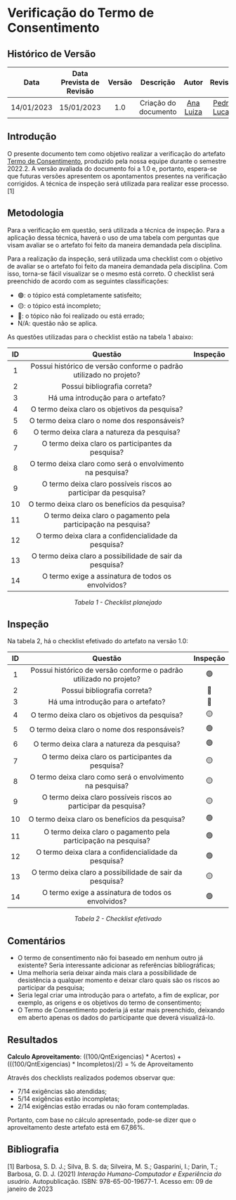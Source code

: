 # Verificação do Termo de Consentimento
## <a>Histórico de Versão</a>
|    Data    | Data Prevista de Revisão | Versão |      Descrição       |                 Autor                  |                  Revisor                   |
| :--------: | :----------------------: | :----: | :------------------: | :------------------------------------: | :----------------------------------------: |
| 14/01/2023 |        15/01/2023        |  1.0   | Criação do documento | [Ana Luiza](https://github.com/AnHoff) | [Pedro Lucas](https://github.com/PedroLSF) |

## <a>Introdução</a>
O presente documento tem como objetivo realizar a verificação do artefato [Termo de Consentimento](../../Planejamento/ModeloTermoConsentimento.md), produzido pela nossa equipe durante o semestre 2022.2. A versão avaliada do documento foi a 1.0 e, portanto, espera-se que futuras versões apresentem os apontamentos presentes na verificação corrigidos. A técnica de inspeção será utilizada para realizar esse processo. [1]

## <a>Metodologia</a>
Para a verificação em questão, será utilizada a técnica de inspeção. Para a aplicação dessa técnica, haverá o uso de uma tabela com perguntas que visam avaliar se o artefato foi feito da maneira demandada pela disciplina.

Para a realização da inspeção, será utilizada uma checklist com o objetivo de avaliar se o artefato foi feito da maneira demandada pela disciplina. Com isso, torna-se fácil visualizar se o mesmo está correto. O checklist será preenchido de acordo com as seguintes classificações:

* 🟢: o tópico está completamente satisfeito;
* 🟡: o tópico está incompleto;
* 🔴: o tópico não foi realizado ou está errado;
* N/A: questão não se aplica.

As questões utilizadas para o checklist estão na tabela 1 abaixo:

<center>

|  ID   |                              Questão                               | Inspeção |
| :---: | :----------------------------------------------------------------: | :------: |
|   1   | Possui histórico de versão conforme o padrão utilizado no projeto? |          |
|   2   |                    Possui bibliografia correta?                    |          |
|   3   |                 Há uma introdução para o artefato?                 |          |
|   4   |           O termo deixa claro os objetivos da pesquisa?            |          |
|   5   |            O termo deixa claro o nome dos responsáveis?            |          |
|   6   |            O termo deixa clara a natureza da pesquisa?             |          |
|   7   |         O termo deixa claro os participantes da pesquisa?          |          |
|   8   |     O termo deixa claro como será o envolvimento na pesquisa?      |          |
|   9   |  O termo deixa claro possíveis riscos ao participar da pesquisa?   |          |
|  10   |           O termo deixa claro os benefícios da pesquisa?           |          |
|  11   |   O termo deixa claro o pagamento pela participação na pesquisa?   |          |
|  12   |        O termo deixa clara a confidencialidade da pesquisa?        |          |
|  13   |      O termo deixa claro a possibilidade de sair da pesquisa?      |          |
|  14   |         O termo exige a assinatura de todos os envolvidos?         |          |
  
*Tabela 1 - Checklist planejado*

</center>

## <a>Inspeção</a>

Na tabela 2, há o checklist efetivado do artefato na versão 1.0:

<center>

|  ID   |                              Questão                               | Inspeção |
| :---: | :----------------------------------------------------------------: | :------: |
|   1   | Possui histórico de versão conforme o padrão utilizado no projeto? |    🟢    |
|   2   |                    Possui bibliografia correta?                    |    🔴    |
|   3   |                 Há uma introdução para o artefato?                 |    🔴    |
|   4   |           O termo deixa claro os objetivos da pesquisa?            |    🟡    |
|   5   |            O termo deixa claro o nome dos responsáveis?            |    🟢    |
|   6   |            O termo deixa clara a natureza da pesquisa?             |    🟢    |
|   7   |         O termo deixa claro os participantes da pesquisa?          |    🟡    |
|   8   |     O termo deixa claro como será o envolvimento na pesquisa?      |    🟡    |
|   9   |  O termo deixa claro possíveis riscos ao participar da pesquisa?   |    🟡    |
|  10   |           O termo deixa claro os benefícios da pesquisa?           |    🟢     |
|  11   |   O termo deixa claro o pagamento pela participação na pesquisa?   |    🟢     |
|  12   |        O termo deixa clara a confidencialidade da pesquisa?        |    🟢     |
|  13   |      O termo deixa claro a possibilidade de sair da pesquisa?      |    🟡     |
|  14   |         O termo exige a assinatura de todos os envolvidos?         |    🟢     |
  
*Tabela 2 - Checklist efetivado*

</center>

## <a>Comentários</a>

* O termo de consentimento não foi baseado em nenhum outro já existente? Seria interessante adicionar as referências bibliográficas;
* Uma melhoria seria deixar ainda mais clara a possibilidade de desistência a qualquer momento e deixar claro quais são os riscos ao participar da pesquisa;
* Seria legal criar uma introdução para o artefato, a fim de explicar, por exemplo, as origens e os objetivos do termo de consentimento;
* O Termo de Consentimento poderia já estar mais preenchido, deixando em aberto apenas os dados do participante que deverá visualizá-lo.

## <a>Resultados</a>
<a>**Calculo Aproveitamento**</a>: ((100/QntExigencias) * Acertos) + (((100/QntExigencias) * Incompletos)/2) = % de Aproveitamento

Através dos checklists realizados podemos observar que:

* 7/14 exigências são atendidas;
* 5/14 exigências estão incompletas;
* 2/14 exigências estão erradas ou não foram contempladas.

Portanto, com base no cálculo apresentado, pode-se dizer que o aproveitamento deste artefato está em 67,86%.

## <a>Bibliografia</a>

[1] Barbosa, S. D. J.; Silva, B. S. da; Silveira, M. S.; Gasparini, I.; Darin, T.; Barbosa, G. D. J. (2021) _Interação Humano-Computador e Experiência do usuário_. Autopublicação. ISBN: 978-65-00-19677-1. Acesso em: 09 de janeiro de 2023
